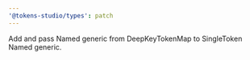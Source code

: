 ```yaml
---
'@tokens-studio/types': patch
---
```


Add and pass Named generic from DeepKeyTokenMap to SingleToken Named generic.
